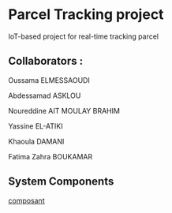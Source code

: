 # Parcel Tracking project

IoT-based project for real-time tracking parcel 

## Collaborators :
Oussama ELMESSAOUDI

Abdessamad ASKLOU

Noureddine AIT MOULAY BRAHIM

Yassine EL-ATIKI

Khaoula DAMANI

Fatima Zahra BOUKAMAR 

## System Components 
[composant](docs/assets/SystemComposants.jpg)
